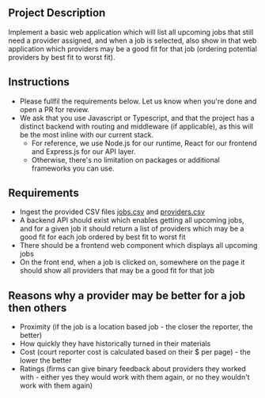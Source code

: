 ## Project Description
Implement a basic web application which will list all upcoming jobs that still need a provider assigned, and when a job is selected, also show in that web application which providers may be a good fit for that job (ordering potential providers by best fit to worst fit).

## Instructions
* Please fullfil the requirements below. Let us know when you're done and open a PR for review.
* We ask that you use Javascript or Typescript, and that the project has a distinct backend with routing and middleware (if applicable), as this will be the most inline with our current stack.
  * For reference, we use Node.js for our runtime, React for our frontend and Express.js for our API layer.
  * Otherwise, there's no limitation on packages or additional frameworks you can use.

## Requirements
* Ingest the provided CSV files [jobs.csv](jobs.csv) and [providers.csv](providers.csv)
* A backend API should exist which enables getting all upcoming jobs, and for a given job it should return a list of providers which may be a good fit for each job ordered by best fit to worst fit
* There should be a frontend web component which displays all upcoming jobs
* On the front end, when a job is clicked on, somewhere on the page it should show all providers that may be a good fit for that job 

## Reasons why a provider may be better for a job then others
* Proximity (if the job is a location based job - the closer the reporter, the better)
* How quickly they have historically turned in their materials
* Cost (court reporter cost is calculated based on their $ per page) - the lower the better
* Ratings (firms can give binary feedback about providers they worked with - either yes they would work with them again, or no they wouldn't work with them again)
